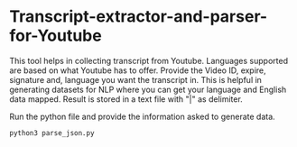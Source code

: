 # Transcript-extractor-and-parser-for-Youtube

This tool helps in collecting transcript from Youtube. Languages supported are based on what Youtube has to offer. Provide the Video ID, expire, signature and, language you want the transcript in.
This is helpful in generating datasets for NLP where you can get your language and English data mapped. Result is stored in a text file with "|" as delimiter.

Run the python file and provide the information asked to generate data.
```
python3 parse_json.py
```
